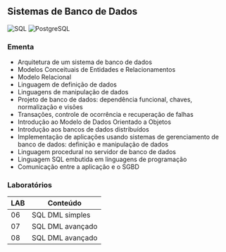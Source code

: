 ## Sistemas de Banco de Dados
![SQL](https://img.shields.io/badge/sql-C0C2C2.svg?style=for-the-badge&logo=sql&logoColor=white)
![PostgreSQL](https://img.shields.io/badge/postgres-DE3373.svg?style=for-the-badge&logo=postgresql&logoColor=white)

### Ementa
* Arquitetura de um sistema de banco de dados
* Modelos Conceituais de Entidades e Relacionamentos 
* Modelo Relacional
* Linguagem de definição de dados
* Linguagens de manipulação de dados
* Projeto de banco de dados: dependência funcional, chaves, normalização e visões
* Transações, controle de ocorrência e recuperação de falhas
* Introdução ao Modelo de Dados Orientado a Objetos
* Introdução aos bancos de dados distribuídos
* Implementação de aplicações usando sistemas de gerenciamento de banco de dados: definição e manipulação de dados
* Linguagem procedural no servidor de banco de dados
* Linguagem SQL embutida em linguagens de programação
* Comunicação entre a aplicação e o SGBD

### Laboratórios
| LAB | Conteúdo |
|-----|----------|
| 06 | SQL DML simples |
| 07 | SQL DML avançado |
| 08 | SQL DML avançado |

[//]: <| 09 | Procedimentos armazenados e gatilhos |>
[//]: <| 10 | Transações |>
